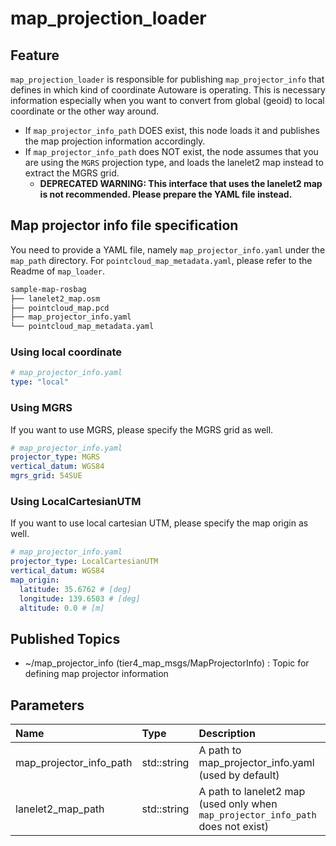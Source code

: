 # map_projection_loader

## Feature

`map_projection_loader` is responsible for publishing `map_projector_info` that defines in which kind of coordinate Autoware is operating.
This is necessary information especially when you want to convert from global (geoid) to local coordinate or the other way around.

- If `map_projector_info_path` DOES exist, this node loads it and publishes the map projection information accordingly.
- If `map_projector_info_path` does NOT exist, the node assumes that you are using the `MGRS` projection type, and loads the lanelet2 map instead to extract the MGRS grid.
  - **DEPRECATED WARNING: This interface that uses the lanelet2 map is not recommended. Please prepare the YAML file instead.**

## Map projector info file specification

You need to provide a YAML file, namely `map_projector_info.yaml` under the `map_path` directory. For `pointcloud_map_metadata.yaml`, please refer to the Readme of `map_loader`.

```bash
sample-map-rosbag
├── lanelet2_map.osm
├── pointcloud_map.pcd
├── map_projector_info.yaml
└── pointcloud_map_metadata.yaml
```

### Using local coordinate

```yaml
# map_projector_info.yaml
type: "local"
```

### Using MGRS

If you want to use MGRS, please specify the MGRS grid as well.

```yaml
# map_projector_info.yaml
projector_type: MGRS
vertical_datum: WGS84
mgrs_grid: 54SUE
```

### Using LocalCartesianUTM

If you want to use local cartesian UTM, please specify the map origin as well.

```yaml
# map_projector_info.yaml
projector_type: LocalCartesianUTM
vertical_datum: WGS84
map_origin:
  latitude: 35.6762 # [deg]
  longitude: 139.6503 # [deg]
  altitude: 0.0 # [m]
```

## Published Topics

- ~/map_projector_info (tier4_map_msgs/MapProjectorInfo) : Topic for defining map projector information

## Parameters

| Name                    | Type        | Description                                                                      |
| :---------------------- | :---------- | :------------------------------------------------------------------------------- |
| map_projector_info_path | std::string | A path to map_projector_info.yaml (used by default)                              |
| lanelet2_map_path       | std::string | A path to lanelet2 map (used only when `map_projector_info_path` does not exist) |
